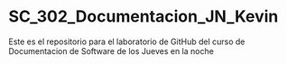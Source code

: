 # SC_302_Documentacion_JN_Kevin
Este es el repositorio para el laboratorio de GitHub del curso de Documentacion de Software de los Jueves en la noche

